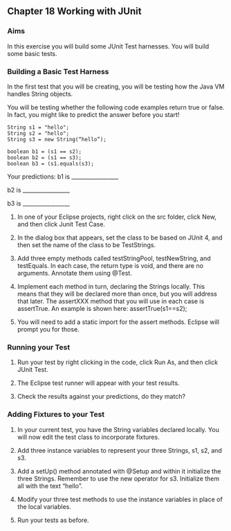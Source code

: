 ## Chapter 18 Working with JUnit

### Aims

In this exercise you will build some JUnit Test harnesses. You will build some basic tests.

### Building a Basic Test Harness

In the first test that you will be creating, you will be testing how the Java VM handles String objects.

You will be testing whether the following code examples return true or false. In fact, you might like to predict the answer before you start!

```
String s1 = "hello";
String s2 = "hello";
String s3 = new String(“hello”);

boolean b1 = (s1 == s2);
boolean b2 = (s1 == s3);
boolean b3 = (s1.equals(s3);
```

Your predictions:
b1 is  _________________

b2 is  _________________

b3 is _________________


1.	In one of your Eclipse projects, right click on the src folder, click New, and then click Junit Test Case.

2.	In the dialog box that appears, set the class to be based on JUnit 4, and then set the name of the class to be TestStrings.

3.	Add three empty methods called testStringPool, testNewString, and testEquals. In each case, the return type is void, and there are no arguments. Annotate them using @Test.

4.	Implement each method in turn, declaring the Strings locally. This means that they will be declared more than once, but you will address that later. The assertXXX method that you will use in each case is assertTrue. An example is shown here:
assertTrue(s1==s2);

5.	You will need to add a static import for the assert methods. Eclipse will prompt you for those.

### Running your Test

1.	Run your test by right clicking in the code, click Run As, and then click JUnit Test.

2.	The Eclipse test runner will appear with your test results.

3.	Check the results against your predictions, do they match?

### Adding Fixtures to your Test

1.	In your current test, you have the String variables declared locally. You will now edit the test class to incorporate fixtures.

2.	Add three instance variables to represent your three Strings, s1, s2, and s3.

3.	Add a setUp() method annotated with @Setup and within it initialize the three Strings. Remember to use the new operator for s3. Initialize them all with the text “hello”.

4.	Modify your three test methods to use the instance variables in place of the local variables. 

5.	Run your tests as before.

 